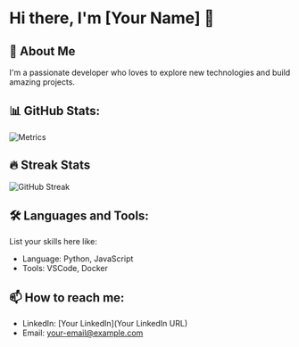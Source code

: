 # Hi there, I'm [Your Name] 👋

## 🚀 About Me
I'm a passionate developer who loves to explore new technologies and build amazing projects.

## 📊 GitHub Stats:

<!-- Metrics -->
![Metrics](https://github.com/[diogopires17]/[diogopires17]/blob/master/github-metrics.svg)

## 🔥 Streak Stats

![GitHub Streak](https://github-readme-streak-stats.herokuapp.com/?user=[diogopires17]&theme=dark&background=000000)

## 🛠️ Languages and Tools:
List your skills here like:
- Language: Python, JavaScript
- Tools: VSCode, Docker
## 📫 How to reach me:
- LinkedIn: [Your LinkedIn](Your LinkedIn URL)
- Email: your-email@example.com

